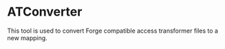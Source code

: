 ATConverter
===========
This tool is used to convert Forge compatible
access transformer files to a new mapping.
